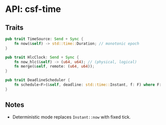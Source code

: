# API: csf-time

## Traits
```rust
pub trait TimeSource: Send + Sync {
    fn now(&self) -> std::time::Duration; // monotonic epoch
}

pub trait HlcClock: Send + Sync {
    fn now_hlc(&self) -> (u64, u64); // (physical, logical)
    fn merge(&self, remote: (u64, u64));
}

pub trait DeadlineScheduler {
    fn schedule<F>(&self, deadline: std::time::Instant, f: F) where F: FnOnce() + Send + 'static;
}
```
## Notes
- Deterministic mode replaces `Instant::now` with fixed tick.
